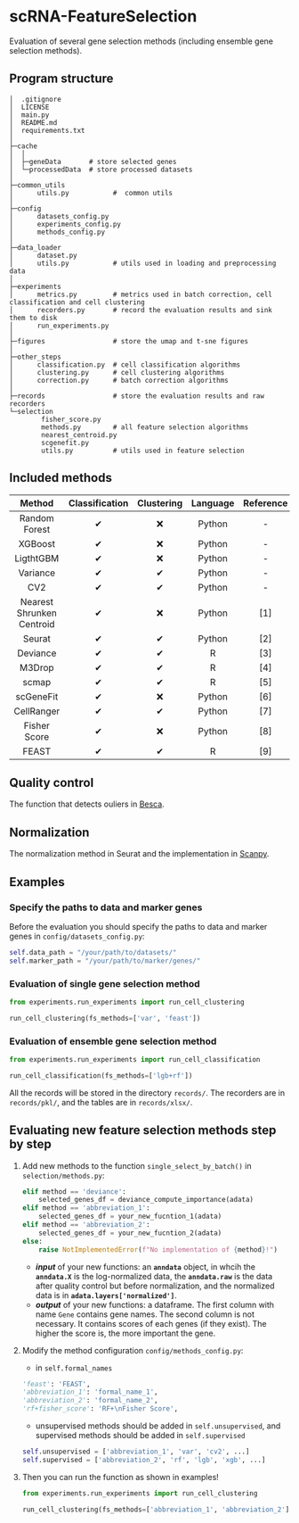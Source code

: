 # scRNA-FeatureSelection
Evaluation of several gene selection methods (including ensemble gene selection methods).

## Program structure
```
│  .gitignore
│  LICENSE
│  main.py
│  README.md
│  requirements.txt
│          
├─cache
│  │  
│  ├─geneData       # store selected genes
│  └─processedData  # store processed datasets
│                   
├─common_utils
│      utils.py           #  common utils
│ 
├─config
│      datasets_config.py   
│      experiments_config.py 
│      methods_config.py
│      
├─data_loader
│      dataset.py
│      utils.py           # utils used in loading and preprocessing data
│      
├─experiments
│      metrics.py         # metrics used in batch correction, cell classification and cell clustering
│      recorders.py       # record the evaluation results and sink them to disk
│      run_experiments.py
│      
├─figures                 # store the umap and t-sne figures
│      
├─other_steps
│      classification.py  # cell classification algorithms
│      clustering.py      # cell clustering algorithms
│      correction.py      # batch correction algorithms
│      
├─records                 # store the evaluation results and raw recorders
└─selection
        fisher_score.py
        methods.py        # all feature selection algorithms
        nearest_centroid.py
        scgenefit.py
        utils.py          # utils used in feature selection
```

## Included methods
| Method | Classification  | Clustering |  Language  |  Reference |
| :----: | :-------------: | :--------: | :--------: | :--------: |
| Random Forest | ✔ | ❌ | Python | - |
| XGBoost    | ✔ | ❌ | Python | - |
| LigthtGBM   | ✔ | ❌ | Python | - |
| Variance    | ✔ | ✔ | Python | - |
| CV2         | ✔ | ✔ | Python | - |
| Nearest Shrunken Centroid | ✔ | ❌ | Python | [1] |
| Seurat       | ✔ | ✔ | Python | [2] |
| Deviance     | ✔ | ✔ | R | [3] |
| M3Drop       | ✔ | ✔ | R | [4] |
| scmap        | ✔ | ✔ | R | [5] |
| scGeneFit    | ✔ | ❌ | Python | [6] |
| CellRanger   | ✔ | ✔ |  Python | [7] |
| Fisher Score | ✔ | ❌ | Python | [8] |
| FEAST        | ✔ | ✔ |  R     |  [9] |



## Quality control
The function that detects ouliers in [Besca](https://bedapub.github.io/besca/preprocessing/besca.pp.valOutlier.html).

## Normalization
The normalization method in Seurat and the implementation in [Scanpy](https://scanpy.readthedocs.io/en/latest/generated/scanpy.pp.recipe_seurat.html).


## Examples
### Specify the paths to data and marker genes
Before the evaluation you should specify the paths to data and marker genes in `config/datasets_config.py`:
```python
self.data_path = "/your/path/to/datasets/"
self.marker_path = "/your/path/to/marker/genes/"
```

### Evaluation of single gene selection method
```python
from experiments.run_experiments import run_cell_clustering

run_cell_clustering(fs_methods=['var', 'feast'])
```
### Evaluation of ensemble gene selection method
```python
from experiments.run_experiments import run_cell_classification

run_cell_classification(fs_methods=['lgb+rf'])
```
All the records will be stored in the directory `records/`. The recorders are in `records/pkl/`, and the tables are in `records/xlsx/`.

## Evaluating new feature selection methods step by step
1. Add new methods to the function `single_select_by_batch()` in `selection/methods.py`:
   ```python
   elif method == 'deviance':
       selected_genes_df = deviance_compute_importance(adata)
   elif method == 'abbreviation_1':
       selected_genes_df = your_new_fucntion_1(adata)
   elif method == 'abbreviation_2':
       selected_genes_df = your_new_fucntion_2(adata)
   else:
       raise NotImplementedError(f"No implementation of {method}!")
   ```
    - ***input*** of your new functions: an **`anndata`** object, in whcih the **`anndata.X`** is the log-normalized data, 
    the **`anndata.raw`** is the  data after quality control but before normalization, and the normalized data is in **`adata.layers['normalized']`**.
    - ***output*** of your new functions: a dataframe. The first column with name `Gene` contains gene names. The second column
    is not necessary. It contains scores of each genes (if they exist). The higher the score is, the more important the gene.
    
2. Modify the method configuration `config/methods_config.py`:
    - in `self.formal_names`
    ```python
    'feast': 'FEAST',
    'abbreviation_1': 'formal_name_1',
    'abbreviation_2': 'formal_name_2',
    'rf+fisher_score': 'RF+\nFisher Score',
    ```
    - unsupervised methods should be added in `self.unsupervised`, and supervised methods should be added in `self.supervised`
    ```python
    self.unsupervised = ['abbreviation_1', 'var', 'cv2', ...]
    self.supervised = ['abbreviation_2', 'rf', 'lgb', 'xgb', ...]
    ```
3. Then you can run the function as shown in examples!
    ```python
    from experiments.run_experiments import run_cell_clustering

    run_cell_clustering(fs_methods=['abbreviation_1', 'abbreviation_2'])
    ```
   

